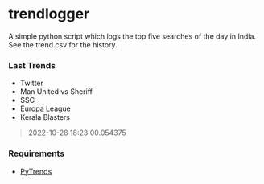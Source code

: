 # trendlogger
A simple python script which logs the top five searches of the day in India.<br>See the trend.csv for the history.<br>

<!-- Last Trends -->
### Last Trends
* Twitter
* Man United vs Sheriff
* SSC
* Europa League
* Kerala Blasters
> 2022-10-28 18:23:00.054375

<!-- Requirements -->
### Requirements
* [PyTrends](https://github.com/dreyco676/pytrends)
